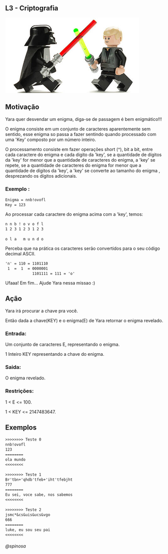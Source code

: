 ## L3 - Criptografia

![](__cover.jpg)

## Motivação
Yara quer desvendar um enigma, diga-se de passagem é bem enigmático!!!

O enigma consiste em um conjunto de caracteres aparentemente sem sentido, esse enigma so passa a 
fazer sentindo quando processado com uma 'Key' composto por um número inteiro.


O processamento consiste em fazer operações short (^), bit a bit, entre cada caractere do 
enigma e cada digito da 'key', se a quantidade de dígitos da 'key' for menor que a quantidade 
de caracteres do enigma, a 'key' se repete, se a quantidade de caracteres do enigma for menor 
que a quantidade de dígitos da 'key', a 'key' se converte ao tamanho do enigma , desprezando os 
dígitos adicionais. 


### Exemplo :
```
Enigma = nnb!ovofl
Key = 123
```
Ao processar cada caractere do enigma acima com a 'key', temos:
```
n n b ! o v o f l
1 2 3 1 2 3 1 2 3

o l a   m u n d o
```
Perceba que na prática os caracteres serão convertidos para o seu código decimal ASCII.
```
'n' = 110 = 1101110
 1  =  1  = 0000001
            1101111 = 111 = 'o'
```
Ufaaa! Em fim... Ajude Yara nessa missao :)
## Ação

Yara irá procurar a chave pra você. 

Então dada a chave(KEY) e o enigma(E) de Yara retornar o enigma revelado.  

### Entrada:

Um conjunto de caracteres E, representando o enigma. 

1 Inteiro KEY representando a chave do enigma.
 
### Saida:

O enigma revelado.

### Restrições:

1 < E <= 100.

1 < KEY <= 2147483647.
## Exemplos
```
>>>>>>>> Teste 0
nnb!ovofl
123
========
ola mundo
<<<<<<<<

>>>>>>>> Teste 1
Br'tbn+'qhdb'tfeb+'iht'tfebjht
777
========
Eu sei, voce sabe, nos sabemos
<<<<<<<<

>>>>>>>> Teste 2
jsmc*&cs&uis&ucs&vgo
666
========
luke, eu sou seu pai
<<<<<<<<
```
###### @spinosa